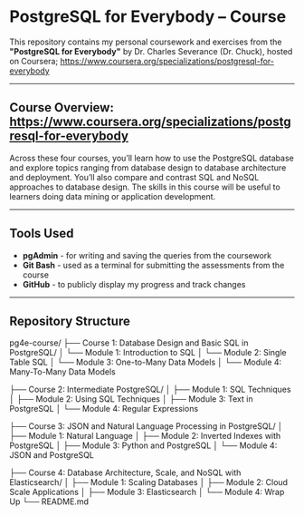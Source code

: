 # PostgreSQL for Everybody – Course

This repository contains my personal coursework and exercises from the **"PostgreSQL for Everybody"** by Dr. Charles Severance (Dr. Chuck), hosted on Coursera; https://www.coursera.org/specializations/postgresql-for-everybody

---

## Course Overview: https://www.coursera.org/specializations/postgresql-for-everybody

Across these four courses, you’ll learn how to use the PostgreSQL database and explore topics ranging from database design to database 
architecture and deployment. You’ll also compare and contrast SQL and NoSQL approaches to database design.
The skills in this course will be useful to learners doing data mining or application development.

---

## Tools Used
- **pgAdmin** - for writing and saving the queries from the coursework
- **Git Bash** - used as a terminal for submitting the assessments from the course
- **GitHub** - to publicly display my progress and track changes

---

## Repository Structure


pg4e-course/
├── Course 1: Database Design and Basic SQL in PostgreSQL/
│   └── Module 1: Introduction to SQL
│   └── Module 2: Single Table SQL
│   └── Module 3: One-to-Many Data Models
│   └── Module 4: Many-To-Many Data Models

├── Course 2: Intermediate PostgreSQL/
│   ├── Module 1: SQL Techniques
│   ├── Module 2: Using SQL Techniques
│   ├── Module 3: Text in PostgreSQL
│   └── Module 4: Regular Expressions

├── Course 3: JSON and Natural Language Processing in PostgreSQL/
│   ├── Module 1: Natural Language
│   ├── Module 2: Inverted Indexes with PostgreSQL
│   ├── Module 3: Python and PostgreSQL
│   └── Module 4: JSON and PostgreSQL

├── Course 4: Database Architecture, Scale, and NoSQL with Elasticsearch/
│   ├── Module 1: Scaling Databases
│   ├── Module 2: Cloud Scale Applications
│   ├── Module 3: Elasticsearch
│   └── Module 4: Wrap Up
└── README.md
